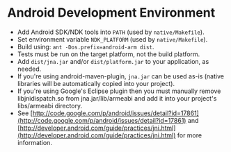 Android Development Environment
===============================

* Add Android SDK/NDK tools into `PATH` (used by `native/Makefile`).
* Set environment variable `NDK_PLATFORM` (used by `native/Makefile`).
* Build using: `ant -Dos.prefix=android-arm dist`.
* Tests must be run on the target platform, not the build platform.
* Add `dist/jna.jar` and/or `dist/platform.jar` to your application, as needed.
* If you're using android-maven-plugin, `jna.jar` can be used as-is (native libraries will be automatically copied into your project).
* If you're using Google's Eclipse plugin then you must manually remove libjnidispatch.so from jna.jar/lib/armeabi and add it into your project's libs/armeabi directory.
* See [http://code.google.com/p/android/issues/detail?id=17861](http://code.google.com/p/android/issues/detail?id=17861) and [http://developer.android.com/guide/practices/jni.html](http://developer.android.com/guide/practices/jni.html) for more information.



